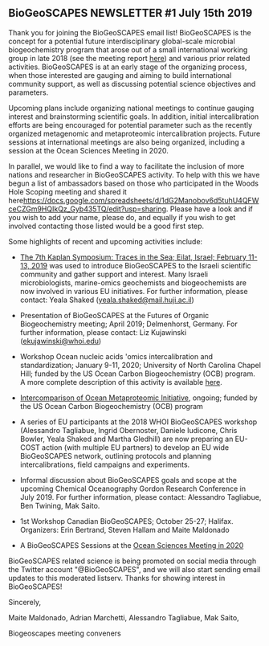 ## BioGeoSCAPES NEWSLETTER #1 July 15th 2019

Thank you for joining the BioGeoSCAPES email list! BioGeoSCAPES is the concept for a potential future interdisciplinary global-scale microbial biogeochemistry program that arose out of a small international working group in late 2018 (see the meeting report [here](https://drive.google.com/file/d/1EjIE4Fz2edd_hmusaaio-JHQQaDazGYn/view)) and various prior related activities. BioGeoSCAPES is at an early stage of the organizing process, when those interested are gauging and aiming to build international community support, as well as discussing potential science objectives and parameters.

Upcoming plans include organizing national meetings to continue gauging interest and brainstorming scientific goals. In addition, initial intercalibration efforts are being encouraged for potential parameter such as the recently organized metagenomic and metaproteomic intercalibration projects. Future sessions at international meetings are also being organized, including a session at the Ocean Sciences Meeting in 2020.

In parallel, we would like to find a way to facilitate the inclusion of more nations and researcher in BioGeoSCAPES activity. To help with this we have begun a list of ambassadors based on those who participated in the Woods Hole Scoping meeting and shared it here<https://docs.google.com/spreadsheets/d/1dG2Manobov6d5tuhU4QFWceCZGm9HQIkQz_Gyb435TQ/edit?usp=sharing>. Please have a look and if you wish to add your name, please do, and equally if you wish to get involved contacting those listed would be a good first step.

Some highlights of recent and upcoming activities include:
- [The 7th Kaplan Symposium: Traces in the Sea; Eilat, Israel; February 11-13, 2019](https://sites.google.com/view/7th-kaplan-symposium) was used to introduce BioGeoSCAPES to the Israeli scientific community and gather support and interest. Many Israeli microbiologists, marine-omics geochemists and biogeochemists are now involved in various EU initiatives. For further information, please contact: Yeala Shaked (yeala.shaked@mail.huji.ac.il)

- Presentation of BioGeoSCAPES at the Futures of Organic Biogeochemistry meeting; April 2019; Delmenhorst, Germany. For further information, please contact: Liz Kujawinski (ekujawinski@whoi.edu)

- Workshop Ocean nucleic acids 'omics intercalibration and standardization; January 9-11, 2020; University of North Carolina Chapel Hill; funded by the US Ocean Carbon Biogeochemistry (OCB) program. A more complete description of this activity is available [here](http://www.us-ocb.org/ocean-nucleic-acids-omics-workshop/).

- [Intercomparison of Ocean Metaproteomic Initiative](https://www.us-ocb.org/intercomparison-and-intercalibration-metaproteomics/), ongoing; funded by the US Ocean Carbon Biogeochemistry (OCB) program 

- A series of EU participants at the 2018 WHOI BioGeoSCAPES workshop (Alessandro Tagliabue, Ingrid Obernoster, Daniele Iudicone, Chris Bowler, Yeala Shaked and Martha Gledhill) are now preparing an EU-COST action (with multiple EU partners) to develop an EU wide BioGeoSCAPES network, outlining protocols and planning intercalibrations, field campaigns and experiments.

- Informal discussion about BioGeoSCAPES goals and scope at the upcoming Chemical Oceanography Gordon Research Conference in July 2019. For further information, please contact: Alessandro Tagliabue, Ben Twining, Mak Saito.

- 1st Workshop Canadian BioGeoSCAPES; October 25-27; Halifax. Organizers: Erin Bertrand, Steven Hallam and Maite Maldonado

- A BioGeoSCAPES Sessions at the [Ocean Sciences Meeting in 2020](https://agu.confex.com/agu/osm20/prelim.cgi/Session/84717)

BioGeoSCAPES related science is being promoted on social media through the Twitter account "@BioGeoSCAPES", and we will also start sending email updates to this moderated listserv. Thanks for showing interest in BioGeoSCAPES!

Sincerely,

Maite Maldonado, Adrian Marchetti, Alessandro Tagliabue, Mak Saito,

Biogeoscapes meeting conveners
